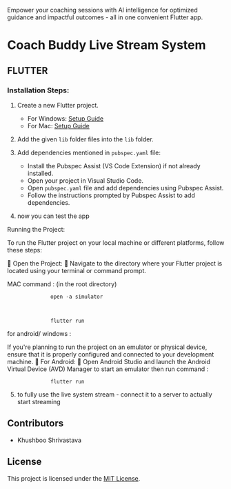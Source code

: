 Empower your coaching sessions with AI intelligence for optimized guidance and impactful outcomes - all in one convenient Flutter app.
# Coach Buddy Live Stream System 

## FLUTTER

### Installation Steps:

1. Create a new Flutter project.
   - For Windows: [Setup Guide](https://medium.com/@m.yuvaraj2303/flutter-programming-for-android-with-vscode-instead-of-using-android-studio-in-windows-af20f2d67e81)
   - For Mac: [Setup Guide](https://wahyu-ehs.medium.com/setup-flutter-on-mac-with-vscode-editor-3b9653773e85)

2. Add the given `lib` folder files into the `lib` folder.

3. Add dependencies mentioned in `pubspec.yaml` file:
   - Install the Pubspec Assist (VS Code Extension) if not already installed.
   - Open your project in Visual Studio Code.
   - Open `pubspec.yaml` file and add dependencies using Pubspec Assist.
   - Follow the instructions prompted by Pubspec Assist to add dependencies.
     
4. now you can test the app

Running the Project:

To run the Flutter project on your local machine or different platforms, follow these
steps:

 Open the Project:
 Navigate to the directory where your Flutter project is located using your terminal or
command prompt. 

MAC command : (in the root directory)

                  open -a simulator



                  flutter run



for android/ windows :

If you're planning to run the project on an emulator or physical device, ensure that it is
properly configured and connected to your development machine.
 For Android:
 Open Android Studio and launch the Android Virtual Device (AVD) Manager to start an
emulator then run command :

                  flutter run

                  
5. to fully use the live system stream - connect it to a server to actually start streaming

Contributors
------------

- Khushboo Shrivastava

License
-------

This project is licensed under the [MIT License](LICENSE).
